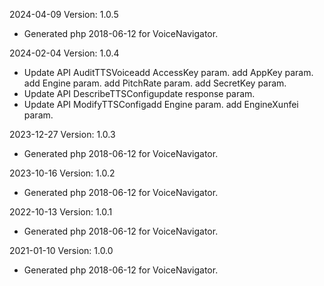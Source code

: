 2024-04-09 Version: 1.0.5
- Generated php 2018-06-12 for VoiceNavigator.

2024-02-04 Version: 1.0.4
- Update API AuditTTSVoiceadd AccessKey param.
add AppKey param.
add Engine param.
add PitchRate param.
add SecretKey param.
- Update API DescribeTTSConfigupdate response param.
- Update API ModifyTTSConfigadd Engine param.
add EngineXunfei param.


2023-12-27 Version: 1.0.3
- Generated php 2018-06-12 for VoiceNavigator.

2023-10-16 Version: 1.0.2
- Generated php 2018-06-12 for VoiceNavigator.

2022-10-13 Version: 1.0.1
- Generated php 2018-06-12 for VoiceNavigator.

2021-01-10 Version: 1.0.0
- Generated php 2018-06-12 for VoiceNavigator.

